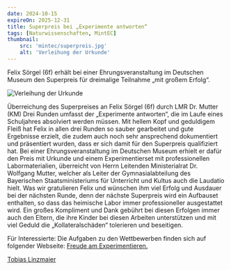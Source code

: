 ```yaml
---
date: 2024-10-15
expireOn: 2025-12-31
title: Superpreis bei „Experimente antworten“
tags: [Naturwissenschaften, MintEC]
thumbnail: 
    src: 'mintec/superpreis.jpg'
    alt: 'Verleihung der Urkunde'
---
```


Felix Sörgel (6f) erhält bei einer Ehrungsveranstaltung im Deutschen Museum den Superpreis für dreimalige Teilnahme „mit großem Erfolg“.

![Verleihung der Urkunde](images/mintec/superpreis.jpg)

Überreichung des Superpreises an Felix Sörgel (6f) durch LMR Dr. Mutter (KM)
Drei Runden umfasst der „Experimente antworten“, die im Laufe eines Schuljahres absolviert werden müssen. Mit hellem Kopf und geduldigem Fleiß hat Felix in allen drei Runden so sauber gearbeitet und gute Ergebnisse erzielt, die zudem auch noch sehr ansprechend dokumentiert und präsentiert wurden, dass er sich damit für den Superpreis qualifiziert hat. Bei einer Ehrungsveranstaltung im Deutschen Museum erhielt er dafür den Preis mit Urkunde und einem Experimentierset mit professionellen Labormaterialien, überreicht von Herrn Leitenden Ministerialrat Dr. Wolfgang Mutter, welcher als Leiter der Gymnasialabteilung des Bayerischen Staatsministeriums für Unterricht und Kultus auch die Laudatio hielt. Was wir gratulieren Felix und wünschen ihm viel Erfolg und Ausdauer bei der nächsten Runde, denn der nächste Superpreis wird ein Aufbauset enthalten, so dass das heimische Labor immer professioneller ausgestattet wird. Ein großes Kompliment und Dank gebührt bei diesen Erfolgen immer auch den Eltern, die ihre Kinder bei diesen Arbeiten unterstützen und mit viel Geduld die „Kollateralschäden“ tolerieren und beseitigen.

Für Interessierte: Die Aufgaben zu den Wettbewerben finden sich auf folgender Webseite: <a href="https://www.km.bayern.de/wettbewerb/freude-am-experimentieren" target ="_blank" > Freude am Experimentieren.

Tobias Linzmaier
